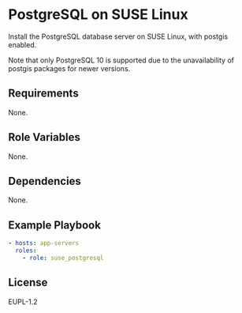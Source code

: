 PostgreSQL on SUSE Linux
========================

Install the PostgreSQL database server on SUSE Linux, with postgis enabled.

Note that only PostgreSQL 10 is supported due to the unavailability of postgis packages
for newer versions.

Requirements
------------

None.

Role Variables
--------------

None.

Dependencies
------------

None.

Example Playbook
----------------

```yaml
- hosts: app-servers
  roles:
    - role: suse_postgresql
```

License
-------

EUPL-1.2
